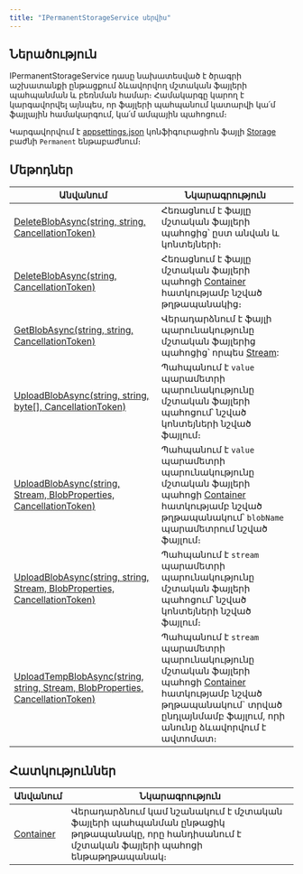 ```yaml
---
title: "IPermanentStorageService սերվիս"
---
```


## Ներածություն

IPermanentStorageService դասը նախատեսված է ծրագրի աշխատանքի ընթացքում ձևավորվող մշտական ֆայլերի պահպանման և բեռնման համար։
Համակարգը կարող է կարգավորվել այնպես, որ ֆայլերի պահպանում կատարվի կա՛մ ֆայլային համակարգում, կա՛մ ամպային պահոցում։

Կարգավորվում է [appsettings.json](../../Project/appsettings_json.md) կոնֆիգուրացիոն ֆայլի [Storage](../../Project/appsettings_json.md#storage) բաժնի `Permanent` ենթաբաժնում։

## Մեթոդներ

| Անվանում | Նկարագրություն |
|----------|----------------|
| [DeleteBlobAsync(string, string, CancellationToken)](IPermanentStorageService/DeleteBlobAsync.md#ipermanentstorageservicedeleteblobasyncstring-string-cancellationtoken-մեթոդ) | Հեռացնում է ֆայլը մշտական ֆայլերի պահոցից՝ ըստ անվան և կոնտեյների։ |
| [DeleteBlobAsync(string, CancellationToken)](IPermanentStorageService/DeleteBlobAsync.md#ipermanentstorageservicedeleteblobasyncstring-cancellationtoken) | Հեռացնում է ֆայլը մշտական ֆայլերի պահոցի [Container](IStorageService/Container.md) հատկությամբ նշված թղթապանակից։ |
| [GetBlobAsync(string, string, CancellationToken)](IPermanentStorageService/GetBlobAsync.md) | Վերադարձնում է ֆայլի պարունակությունը մշտական ֆայլերից պահոցից՝ որպես [Stream](https://learn.microsoft.com/en-us/dotnet/api/system.io.stream): |
| [UploadBlobAsync(string, string, byte[], CancellationToken)](IPermanentStorageService/UploadBlobAsync.md#ipermanentstorageserviceuploadblobasyncstring-string-byte-cancellationtoken-մեթոդ) | Պահպանում է `value` պարամետրի պարունակությունը մշտական ֆայլերի պահոցում՝ նշված կոնտեյների նշված ֆայլում։ |
| [UploadBlobAsync(string, Stream, BlobProperties, CancellationToken)](IPermanentStorageService/UploadBlobAsync.md#ipermanentstorageserviceuploadblobasyncstring-stream-blobproperties-cancellationtoken-մեթոդ) | Պահպանում է `value` պարամետրի պարունակությունը մշտական ֆայլերի պահոցի [Container](IStorageService/Container.md) հատկությամբ նշված թղթապանակում՝ `blobName` պարամետրում նշված ֆայլում։ |
| [UploadBlobAsync(string, string, Stream, BlobProperties, CancellationToken)](IPermanentStorageService/UploadBlobAsync.md#ipermanentstorageserviceuploadblobasyncstring-string-stream-blobproperties-cancellationtoken-մեթոդ) | Պահպանում է `stream` պարամետրի պարունակությունը մշտական ֆայլերի պահոցում՝ նշված կոնտեյների նշված ֆայլում։ |
| [UploadTempBlobAsync(string, string, Stream, BlobProperties, CancellationToken)](IPermanentStorageService/UploadTempBlobAsync.md#ipermanentstorageserviceuploadblobasyncstring-string-stream-blobproperties-cancellationtoken-մեթոդ) | Պահպանում է `stream` պարամետրի պարունակությունը մշտական ֆայլերի պահոցի [Container](IStorageService/Container.md) հատկությամբ նշված թղթապանակում` տրված ընդլայնմամբ ֆայլում, որի անունը ձևավորվում է ավտոմատ։ |

## Հատկություններ

| Անվանում | Նկարագրություն |
|----------|----------------|
| [Container](IPermanentStorageService/Container.md) | Վերադարձնում կամ նշանակում է մշտական ֆայլերի պահպանման ընթացիկ թղթապանակը, որը հանդիսանում է մշտական ֆայլերի պահոցի ենթաթղթապանակ։ |